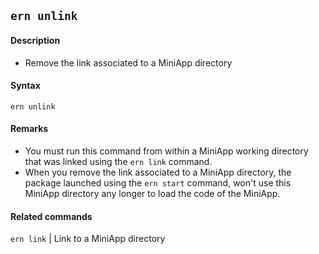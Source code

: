 ## `ern unlink`
#### Description
* Remove the link associated to a MiniApp directory  

#### Syntax
`ern unlink`


#### Remarks
* You must run this command from within a MiniApp working directory that was linked using the `ern link` command.  
* When you remove the link associated to a MiniApp directory, the package launched using the `ern start` command, won't use this MiniApp directory any longer to load the code of the MiniApp.  

#### Related commands
 `ern link` | Link to a MiniApp directory
